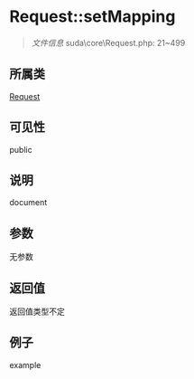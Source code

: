 # Request::setMapping

> *文件信息* suda\core\Request.php: 21~499
## 所属类 

[Request](../Request.md)

## 可见性

  public  
## 说明

document

## 参数

无参数

## 返回值
返回值类型不定

## 例子

example